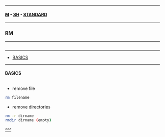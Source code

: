 
---

#### [M](https://github.com/ttltrk/TTT/blob/master/menu.md) - [SH](https://github.com/ttltrk/TTT/blob/master/SH/SH.md) - [STANDARD](https://github.com/ttltrk/TTT/blob/master/SH/STANDARD/STANDARD.md)

---

### RM

---

```

```

---

* [BASICS](#BASICS)

---

#### BASICS

```

```

- remove file

```sh
rm filename
```

- remove directories

```sh
rm -r dirname
rmdir dirname (empty)
```

[^^^](#RM)
